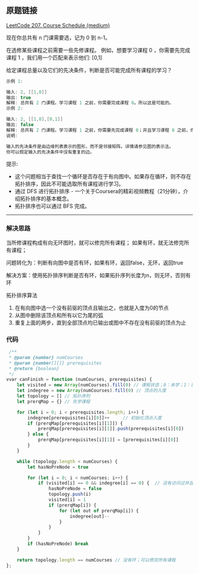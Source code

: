 ## 原题链接

[LeetCode 207. Course Schedule (medium)](https://leetcode-cn.com/problems/course-schedule/)

现在你总共有 n 门课需要选，记为 0 到 n-1。

在选修某些课程之前需要一些先修课程。 例如，想要学习课程 0 ，你需要先完成课程 1 ，我们用一个匹配来表示他们: [0,1]

给定课程总量以及它们的先决条件，判断是否可能完成所有课程的学习？

```cpp
示例 1:

输入: 2, [[1,0]]
输出: true
解释: 总共有 2 门课程。学习课程 1 之前，你需要完成课程 0。所以这是可能的。
示例 2:

输入: 2, [[1,0],[0,1]]
输出: false
解释: 总共有 2 门课程。学习课程 1 之前，你需要先完成​课程 0；并且学习课程 0 之前，你还应先完成课程 1。这是不可能的。
说明:

输入的先决条件是由边缘列表表示的图形，而不是邻接矩阵。详情请参见图的表示法。
你可以假定输入的先决条件中没有重复的边。
```

提示:

- 这个问题相当于查找一个循环是否存在于有向图中。如果存在循环，则不存在拓扑排序，因此不可能选取所有课程进行学习。
- 通过 DFS 进行拓扑排序 - 一个关于Coursera的精彩视频教程（21分钟），介绍拓扑排序的基本概念。
- 拓扑排序也可以通过 BFS 完成。

---

### 解决思路

当所修课程构成有向无环图时，就可以修完所有课程；
如果有环，就无法修完所有课程；

问题转化为：判断有向图中是否有环，如果有环，返回false，无环，返回true

解决方案：使用拓扑排序判断是否有环，如果拓扑序列长度为n，则无环，否则有环

拓扑排序算法

1. 在有向图中选一个没有前驱的顶点且输出之，也就是入度为0的节点
2. 从图中删除该顶点和所有以它为尾的弧
3. 重复上面的两步，直到全部顶点均已输出或图中不存在没有前驱的顶点为止

### 代码

```javascript
 /**
 * @param {number} numCourses
 * @param {number[][]} prerequisites
 * @return {boolean}
 */
vvar canFinish = function (numCourses, prerequisites) {
    let visited = new Array(numCourses).fill(0) // 课程状态；0：未学；1：已学
    let indegree = new Array(numCourses).fill(0) // 顶点的入度
    let topology = [] // 拓扑序列
    let prerqMap = {} // 先学课程

    for (let i = 0; i < prerequisites.length; i++) {
        indegree[prerequisites[i][0]]++     // 初始化顶点入度
        if (prerqMap[prerequisites[i][1]]) {
            prerqMap[prerequisites[i][1]].push(prerequisites[i][0])
        } else {
            prerqMap[prerequisites[i][1]] = [prerequisites[i][0]]
        }
    }

    while (topology.length < numCourses) {
        let hasNoPreNode = true

        for (let i = 0; i < numCourses; i++) {
            if (visited[i] == 0 && indegree[i] == 0) {  // 没有访问过并且没有前驱（入度为0）的顶点
                hasNoPreNode = false
                topology.push(i)
                visited[i] = 1
                if (prerqMap[i]) {
                    for (let out of prerqMap[i]) {
                        indegree[out]--
                    }
                }
            }
        }
        if (hasNoPreNode) break
    }

    return topology.length == numCourses // 没有环；可以修完所有课程
};
```
